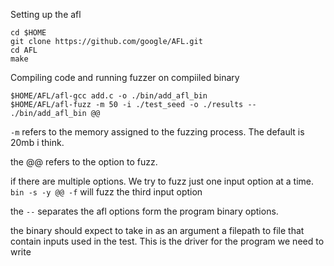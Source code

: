 Setting up the afl
```
cd $HOME
git clone https://github.com/google/AFL.git
cd AFL
make
```
Compiling code and running fuzzer on compiiled binary
```
$HOME/AFL/afl-gcc add.c -o ./bin/add_afl_bin
$HOME/AFL/afl-fuzz -m 50 -i ./test_seed -o ./results -- ./bin/add_afl_bin @@
```
`-m` refers to the memory assigned to the fuzzing process. The default is 20mb i think.

the @@ refers to the option to fuzz. 

if there are multiple options. We try to fuzz just one input option at a time. `bin -s -y @@ -f` will fuzz the third input option

the `--` separates the afl options form the program binary options.

the binary should expect to take in as an argument a filepath to file that contain inputs used in the test. This is the driver for the program we need to write

